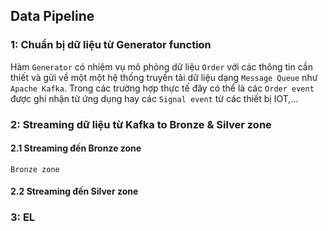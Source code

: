 Data Pipeline
---
### 1: Chuẩn bị dữ liệu từ Generator function
Hàm `Generator` có nhiệm vụ mô phỏng dữ liệu `Order` với các thông tin cần thiết và gửi về một một hệ thống truyền tải dữ liệu dạng `Message Queue` như `Apache Kafka`. Trong các trường hợp thực tế đây có thể là các `Order event` được ghi nhận từ ứng dụng hay các `Signal event` từ các thiết bị IOT,...

### 2: Streaming dữ liệu từ Kafka to Bronze & Silver zone
#### 2.1 Streaming đến Bronze zone
`Bronze zone`
#### 2.2 Streaming đến Silver zone

### 3: EL
